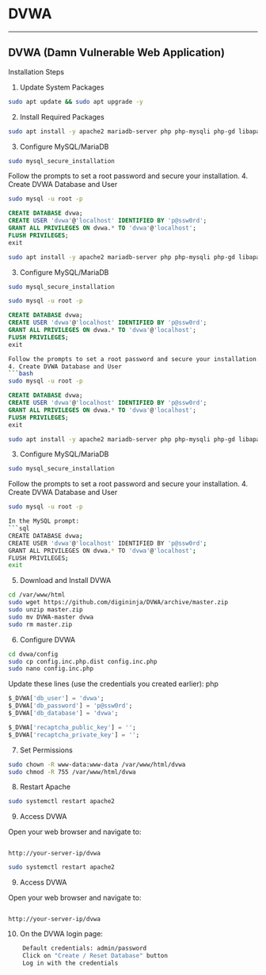 # DVWA
-------------------------------------------
## DVWA (Damn Vulnerable Web Application)
Installation Steps
1. Update System Packages
```bash
sudo apt update && sudo apt upgrade -y
```
2. Install Required Packages
```bash
sudo apt install -y apache2 mariadb-server php php-mysqli php-gd libapache2-mod-php unzip
```
3. Configure MySQL/MariaDB
```bash
sudo mysql_secure_installation
```
Follow the prompts to set a root password and secure your installation.
4. Create DVWA Database and User
```bash
sudo mysql -u root -p
```
```sql
CREATE DATABASE dvwa;
CREATE USER 'dvwa'@'localhost' IDENTIFIED BY 'p@ssw0rd';
GRANT ALL PRIVILEGES ON dvwa.* TO 'dvwa'@'localhost';
FLUSH PRIVILEGES;
exit
```
```bash
sudo apt install -y apache2 mariadb-server php php-mysqli php-gd libapache2-mod-php unzip
```
3. Configure MySQL/MariaDB
```bash
sudo mysql_secure_installation
```
```bash
sudo mysql -u root -p
```
```sql
CREATE DATABASE dvwa;
CREATE USER 'dvwa'@'localhost' IDENTIFIED BY 'p@ssw0rd';
GRANT ALL PRIVILEGES ON dvwa.* TO 'dvwa'@'localhost';
FLUSH PRIVILEGES;
exit
```
```bash
Follow the prompts to set a root password and secure your installation.
4. Create DVWA Database and User
```bash
sudo mysql -u root -p
```
```sql
CREATE DATABASE dvwa;
CREATE USER 'dvwa'@'localhost' IDENTIFIED BY 'p@ssw0rd';
GRANT ALL PRIVILEGES ON dvwa.* TO 'dvwa'@'localhost';
FLUSH PRIVILEGES;
exit
```

```bash
sudo apt install -y apache2 mariadb-server php php-mysqli php-gd libapache2-mod-php unzip
```
3. Configure MySQL/MariaDB
```bash
sudo mysql_secure_installation
```
Follow the prompts to set a root password and secure your installation.
4. Create DVWA Database and User
```bash
sudo mysql -u root -p

In the MySQL prompt:
```sql
CREATE DATABASE dvwa;
CREATE USER 'dvwa'@'localhost' IDENTIFIED BY 'p@ssw0rd';
GRANT ALL PRIVILEGES ON dvwa.* TO 'dvwa'@'localhost';
FLUSH PRIVILEGES;
exit
```
5. Download and Install DVWA
```bash
cd /var/www/html
sudo wget https://github.com/digininja/DVWA/archive/master.zip
sudo unzip master.zip
sudo mv DVWA-master dvwa
sudo rm master.zip
```
6. Configure DVWA
```bash
cd dvwa/config
sudo cp config.inc.php.dist config.inc.php
sudo nano config.inc.php
```
Update these lines (use the credentials you created earlier):
php
```sql
$_DVWA['db_user'] = 'dvwa';
$_DVWA['db_password'] = 'p@ssw0rd';
$_DVWA['db_database'] = 'dvwa';

$_DVWA['recaptcha_public_key'] = '';
$_DVWA['recaptcha_private_key'] = '';
```
7. Set Permissions
```bash
sudo chown -R www-data:www-data /var/www/html/dvwa
sudo chmod -R 755 /var/www/html/dvwa
```
8. Restart Apache
```bash
sudo systemctl restart apache2
```
9. Access DVWA

Open your web browser and navigate to:
```text

http://your-server-ip/dvwa
```
```bash
sudo systemctl restart apache2
```
9. Access DVWA

Open your web browser and navigate to:
```text

http://your-server-ip/dvwa
```
10. On the DVWA login page:
```bash
    Default credentials: admin/password
    Click on "Create / Reset Database" button
    Log in with the credentials
```
